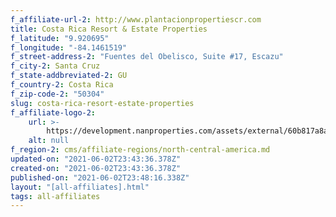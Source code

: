 ```yaml
---
f_affiliate-url-2: http://www.plantacionpropertiescr.com
title: Costa Rica Resort & Estate Properties
f_latitude: "9.920695"
f_longitude: "-84.1461519"
f_street-address-2: "Fuentes del Obelisco, Suite #17, Escazu­"
f_city-2: Santa Cruz­
f_state-addbreviated-2: GU­
f_country-2: Costa Rica
f_zip-code-2: "50304"
slug: costa-rica-resort-estate-properties
f_affiliate-logo-2:
    url: >-
        https://development.nanproperties.com/assets/external/60b817a8aa63a70563afac2e_6081e566ee9498651d07ef24_60785a3eaecb6555d7b36fdc_content_unnamed__1_.jpeg
    alt: null
f_region-2: cms/affiliate-regions/north-central-america.md
updated-on: "2021-06-02T23:43:36.378Z"
created-on: "2021-06-02T23:43:36.378Z"
published-on: "2021-06-02T23:48:16.338Z"
layout: "[all-affiliates].html"
tags: all-affiliates
---
```

